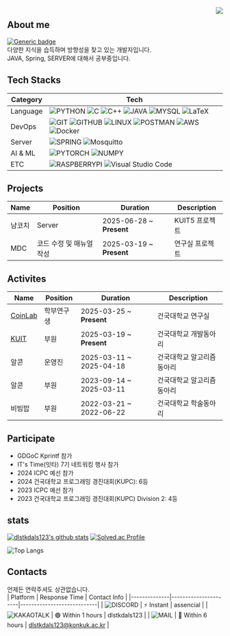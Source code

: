 <img align="right" src="https://img.shields.io/github/last-commit/dlstkdals123/dlstkdals123" />

## About me
[![Generic badge](https://img.shields.io/badge/Notion-%23000000.svg?style=for-the-badge&logo=notion&logoColor=white)](https://mica-feet-30d.notion.site/2099b7e646e780f289b1d087996f4a40?source=copy_link)  
다양한 지식을 습득하며 방향성을 찾고 있는 개발자입니다.  
JAVA, Spring, SERVER에 대해서 공부중입니다.  


## Tech Stacks
|Category|Tech|
|--------|----|
|Language|![PYTHON](https://img.shields.io/badge/Python-3776AB?style=for-the-badge&logo=python&logoColor=white) ![C](https://img.shields.io/badge/C-00599C?style=for-the-badge&logo=c&logoColor=white) ![C++](https://img.shields.io/badge/C%2B%2B-00599C?style=for-the-badge&logo=c%2B%2B&logoColor=white) ![JAVA](https://img.shields.io/badge/Java-ED8B00?style=for-the-badge&logo=openjdk&logoColor=white) ![MYSQL](https://img.shields.io/badge/MySQL-00000F?style=for-the-badge&logo=mysql&logoColor=white) ![LaTeX](https://img.shields.io/badge/LaTeX-008080?style=for-the-badge&logo=latex) |
|DevOps|![GIT](https://img.shields.io/badge/GIT-E44C30?style=for-the-badge&logo=git&logoColor=white) ![GITHUB](https://img.shields.io/badge/GitHub-100000?style=for-the-badge&logo=github&logoColor=white) ![LINUX](https://img.shields.io/badge/Linux-FCC624?style=for-the-badge&logo=linux&logoColor=black) ![POSTMAN](https://img.shields.io/badge/Postman-FF6C37?style=for-the-badge&logo=postman&logoColor=white) ![AWS](https://img.shields.io/badge/AWS-%23FF9900.svg?style=for-the-badge&logo=amazon-aws&logoColor=white) ![Docker](https://img.shields.io/badge/docker-%230db7ed.svg?style=for-the-badge&logo=docker&logoColor=white)|
|Server|![SPRING](https://img.shields.io/badge/Spring-6DB33F?style=for-the-badge&logo=spring&logoColor=white) ![Mosquitto](https://img.shields.io/badge/mosquitto-%233C5280.svg?style=for-the-badge&logo=eclipsemosquitto&logoColor=white)|
|AI & ML|![PYTORCH](https://img.shields.io/badge/PYTORCH-EE4C2C?style=for-the-badge&logo=pytorch&labelColor=white) ![NUMPY](https://img.shields.io/badge/NUMPY-013243?style=for-the-badge&logo=numpy)|
|ETC|![RASPBERRYPI](https://img.shields.io/badge/RASPBERRYPI-A22846?style=for-the-badge&logo=raspberrypi) ![Visual Studio Code](https://img.shields.io/badge/Visual%20Studio%20Code-0078d7.svg?style=for-the-badge&logo=visual-studio-code&logoColor=white)|

## Projects
|Name|Position|Duration|Description|
|----|--------|--------|-----------|
|냠코치|Server|2025-06-28 ~ **Present**|KUIT5 프로젝트|
|MDC|코드 수정 및 매뉴얼 작성|2025-03-19 ~ **Present**|연구실 프로젝트|


## Activites
|Name|Position|Duration|Description|
|----|--------|--------|-----------|
|[CoinLab](http://coin.konkuk.ac.kr)|학부연구생|2025-03-25 ~ **Present**|건국대학교 연구실|
|[KUIT](https://github.com/Konkuk-KUIT)|부원|2025-03-19 ~ **Present**|건국대학교 개발동아리|
|알콘|운영진|2025-03-11 ~ 2025-04-18|건국대학교 알고리즘동아리|
|알콘|부원|2023-09-14 ~ 2025-03-11|건국대학교 알고리즘동아리|
|비빔밥|부원|2022-03-21 ~ 2022-06-22|건국대학교 학술동아리|


## Participate
- GDGoC Kprintf 참가
- IT's Time(잇타) 7기 네트워킹 행사 참가
- 2024 ICPC 예선 참가
- 2024 건국대학교 프로그래밍 경진대회(KUPC): 6등
- 2023 ICPC 예선 참가
- 2023 건국대학교 프로그래밍 경진대회(KUPC) Division 2: 4등


## stats
[![dlstkdals123's github stats](https://github-readme-stats.vercel.app/api?username=dlstkdals123&theme=chartreuse-dark)](https://github.com/anuraghazra/github-readme-stats)
[![Solved.ac Profile](http://mazassumnida.wtf/api/v2/generate_badge?boj=dlstkdals123)](https://solved.ac/dlstkdals123/)  

![Top Langs](https://github-readme-stats.vercel.app/api/top-langs/?username=dlstkdals123&layout=compact)


## Contacts
언제든 연락주셔도 상관없습니다.  
| Platform     | Response Time        | Contact Info               |
|--------------|----------------------|----------------------------|
| ![DISCORD](https://img.shields.io/badge/DISCORD-5865F2?style=social&logo=discord)      | ⚡ Instant          | assencial                  |
| ![KAKAOTALK](https://img.shields.io/badge/KAKAOTALK-FFCD00?style=social&logo=kakaotalk)    | 🟢 Within 1 hours   | dlstkdals123               |
| ![MAIL](https://img.shields.io/badge/MAIL-EA4335?style=social&logo=gmail)         | 🔵 Within 6 hours     | dlstkdals123@konkuk.ac.kr  |

